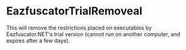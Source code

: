 # EazfuscatorTrialRemoveal
This will remove the restrictions placed on executables by Eazfuscator.NET's trial version (cannot run on another computer, and expires after a few days).

